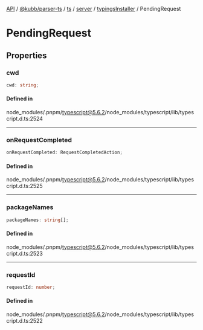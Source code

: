 [API](../../../../../../../../../packages.md) / [@kubb/parser-ts](../../../../../../../index.md) / [ts](../../../../../index.md) / [server](../../../index.md) / [typingsInstaller](../index.md) / PendingRequest

# PendingRequest

## Properties

### cwd

```ts
cwd: string;
```

#### Defined in

node\_modules/.pnpm/typescript@5.6.2/node\_modules/typescript/lib/typescript.d.ts:2524

***

### onRequestCompleted

```ts
onRequestCompleted: RequestCompletedAction;
```

#### Defined in

node\_modules/.pnpm/typescript@5.6.2/node\_modules/typescript/lib/typescript.d.ts:2525

***

### packageNames

```ts
packageNames: string[];
```

#### Defined in

node\_modules/.pnpm/typescript@5.6.2/node\_modules/typescript/lib/typescript.d.ts:2523

***

### requestId

```ts
requestId: number;
```

#### Defined in

node\_modules/.pnpm/typescript@5.6.2/node\_modules/typescript/lib/typescript.d.ts:2522
